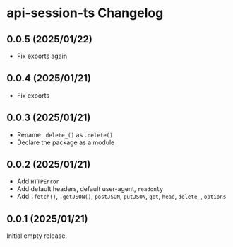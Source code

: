 # api-session-ts Changelog

## 0.0.5 (2025/01/22)

* Fix exports again

## 0.0.4 (2025/01/21)

* Fix exports

## 0.0.3 (2025/01/21)

* Rename `.delete_()` as `.delete()`
* Declare the package as a module

## 0.0.2 (2025/01/21)

* Add `HTTPError`
* Add default headers, default user-agent, `readonly`
* Add `.fetch()`, `.getJSON()`, `postJSON`, `putJSON`, `get`, `head`, `delete_`, `options`

## 0.0.1 (2025/01/21)

Initial empty release.
